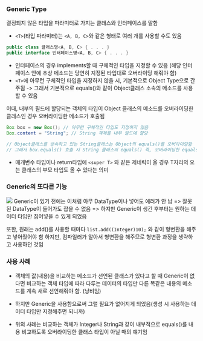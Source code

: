 ### Generic Type
결정되지 않은 타입을 파라미터로 가지는 클래스와 인터페이스를 말함
- `<T>`(타입 파라미터)는 `<A, B, C>`와 같은 형태로 여러 개를 사용할 수도 있음
```java
public class 클래스명<A, B, C> { . . . }
public interface 인터페이스명<A, B, C> { . . . }
```
- 인터페이스의 경우 implements할 때 구체적인 타입을 지정할 수 있음 (해당 인터페이스 안에 추상 메소드는 당연히 지정된 타입대로 오버라이딩 해줘야 함)
- `<T>`에 아무런 구체적인 타입을 지정하지 않을 시, 기본적으로 Object Type으로 간주됨
-> 그래서 기본적으로 equals()와 같이 Object클래스 소속의 메소드를 사용할 수 있음

이때, 내부의 필드에 할당되는 객체의 타입이 Object 클래스의 메소드를 오버라이딩한 클래스인 경우 오버라이딩한 메소드가 호출됨
```java
Box box = new Box(); // 아무런 구체적인 타입도 지정하지 않음
Box.content = "String"; // String 객체를 내부 필드에 할당

// Object클래스를 상속하고 있는 String클래스는 Object의 equals()를 오버라이딩함
// 그래서 box.equals() 호출 시 String 클래스의 equals() 즉, 오버라이딩한 equals()가 호출될 것임 
```

- 매개변수 타입이나 return타입에 `<super T>` 와 같은 제네릭이 올 경우 T자리의 오는 클래스의 부모 타입도 올 수 있다는 의미

### Generic의 또다른 기능
![](Pasted%20image%2020231018172051.png)
Generic이 있기 전에는 이처럼 아무 DataType이나 넣어도 에러가 안 남 
=> 잘못된 DataType이 들어가도 잡을 수 없음 
=> 하지만 Generic이 생긴 후부터는 원하는 데이터 타입만 집어넣을 수 있게 되었음

또한, 원래는 add()를 사용할 때마다 `list.add((Integer)10);` 와 같이 형변환을 해주고 넣어줬어야 함 하지만, 컴파일러가 알아서 형변환을 해주므로 형변환 과정을 생략하고 사용하던 것임

### 사용 사례
- 객체의 값(내용)을 비교하는 메소드가 선언된 클래스가 있다고 할 때 Generic이 없다면 비교하는 객체 타입에 따라 다루는 데이터의 타입만 다른 똑같은 내용의 메소드를 계속 새로 선언해줘야 함. (낭비임)
- 하지만 Generic을 사용함으로써 그럴 필요가 없어지게 되었음(생성 시 사용하는 데이터 타입만 지정해주면 되니까)

- 위의 사례는 비교하는 객체가 Integer나 String과 같이 내부적으로 equals()를 내용 비교하도록 오버라이딩한 클래스 타입이 아닐 때의 얘기임